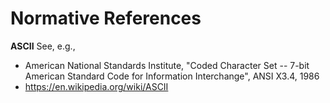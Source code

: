 # Normative References

**ASCII**  See, e.g.,

- American National Standards Institute, "Coded Character Set -- 7-bit
  American Standard Code for Information Interchange", ANSI X3.4, 1986
- https://en.wikipedia.org/wiki/ASCII
